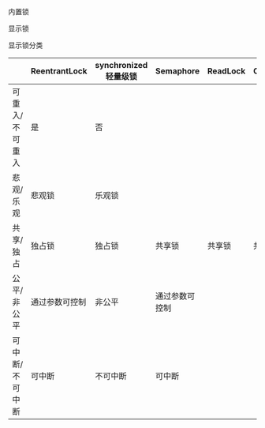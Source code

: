 内置锁

显示锁



显示锁分类

|                 | ReentrantLock  | synchronized轻量级锁 | Semaphore      | ReadLock | CountDownLatch | CyclicBarrier | ReentrantReadWriteLock | StampedLock |
| --------------- | -------------- | -------------------- | -------------- | -------- | -------------- | ------------- | ---------------------- | ----------- |
| 可重入/不可重入 | 是             | 否                   |                |          |                |               |                        |             |
| 悲观/乐观       | 悲观锁         | 乐观锁               |                |          |                |               |                        |             |
| 共享/独占       | 独占锁         | 独占锁               | 共享锁         | 共享锁   | 共享锁         | 共享锁        | 共享锁 + 独占锁        |             |
| 公平/非公平     | 通过参数可控制 | 非公平               | 通过参数可控制 |          |                |               |                        |             |
| 可中断/不可中断 | 可中断         | 不可中断             | 可中断         |          |                |               |                        |             |

